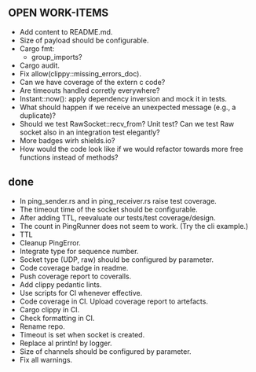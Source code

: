## OPEN WORK-ITEMS

- Add content to README.md.
- Size of payload should be configurable.
- Cargo fmt:
  - group_imports?
- Cargo audit.
- Fix allow(clippy::missing_errors_doc).
- Can we have coverage of the extern c code?
- Are timeouts handled corretly everywhere?
- Instant::now(): apply dependency inversion and mock it in tests.
- What should happen if we receive an unexpected message (e.g., a duplicate)?
- Should we test RawSocket::recv_from? Unit test? Can we test Raw socket also in an integration test elegantly?
- More badges wirh shields.io?
- How would the code look like if we would refactor towards more free functions instead of methods?

## done

- In ping_sender.rs and in ping_receiver.rs raise test coverage.
- The timeout time of the socket should be configurable.
- After adding TTL, reevaluate our tests/test coverage/design.
- The count in PingRunner does not seem to work. (Try the cli example.)
- TTL
- Cleanup PingError.
- Integrate type for sequence number.
- Socket type (UDP, raw) should be configured by parameter.
- Code coverage badge in readme.
- Push coverage report to coveralls.
- Add clippy pedantic lints.
- Use scripts for CI whenever effective.
- Code coverage in CI. Upload coverage report to artefacts.
- Cargo clippy in CI.
- Check formatting in CI.
- Rename repo.
- Timeout is set when socket is created.
- Replace al println! by logger.
- Size of channels should be configured by parameter.
- Fix all warnings.
